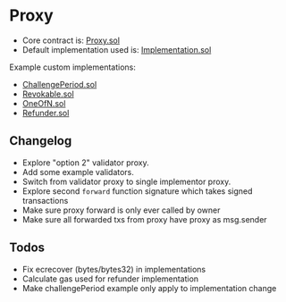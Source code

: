 # Proxy

- Core contract is: [Proxy.sol](src/Proxy.sol)
- Default implementation used is: [Implementation.sol](examples/Implementation.sol)

Example custom implementations:

- [ChallengePeriod.sol](examples/ChallengePeriod.sol)
- [Revokable.sol](examples/Revokable.sol)
- [OneOfN.sol](examples/OneOfN.sol)
- [Refunder.sol](examples/Refunder.sol)

## Changelog

- Explore "option 2" validator proxy.
- Add some example validators.
- Switch from validator proxy to single implementor proxy.
- Explore second `forward` function signature which takes signed transactions
- Make sure proxy forward is only ever called by owner
- Make sure all forwarded txs from proxy have proxy as msg.sender

## Todos

- Fix ecrecover (bytes/bytes32) in implementations
- Calculate gas used for refunder implementation
- Make challengePeriod example only apply to implementation change
